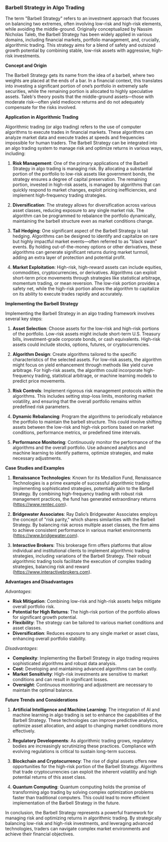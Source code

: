 ### Barbell Strategy in Algo Trading

The term "Barbell Strategy" refers to an investment approach that focuses on balancing two extremes, often involving low-risk and high-risk elements, while avoiding the middle-ground. Originally conceptualized by Nassim Nicholas Taleb, the Barbell Strategy has been widely applied in various domains, including financial markets, portfolio management, and, crucially, algorithmic trading. This strategy aims for a blend of safety and outsized growth potential by combining stable, low-risk assets with aggressive, high-risk investments.

**Concept and Origin**

The Barbell Strategy gets its name from the idea of a barbell, where two weights are placed at the ends of a bar. In a financial context, this translates into investing a significant portion of one’s portfolio in extremely safe securities, while the remaining portion is allocated to highly speculative assets. Taleb's theory posits that the middle-ground assets—those with moderate risk—often yield mediocre returns and do not adequately compensate for the risks involved.

**Application in Algorithmic Trading**

Algorithmic trading (or algo trading) refers to the use of computer algorithms to execute trades in financial markets. These algorithms can analyze market data and execute trades at speeds and frequencies impossible for human traders. The Barbell Strategy can be integrated into an algo trading system to manage risk and optimize returns in various ways, including:

1. **Risk Management**: One of the primary applications of the Barbell Strategy in algo trading is managing risk. By allocating a substantial portion of the portfolio to low-risk assets like government bonds, the strategy ensures a degree of capital preservation. The remaining portion, invested in high-risk assets, is managed by algorithms that can quickly respond to market changes, exploit pricing inefficiencies, and implement high-frequency trading strategies.

2. **Diversification**: The strategy allows for diversification across various asset classes, reducing exposure to any single market risk. The algorithm can be programmed to rebalance the portfolio dynamically, maintaining the barbell structure even as market conditions change.

3. **Tail Hedging**: One significant aspect of the Barbell Strategy is tail hedging. Algorithms can be designed to identify and capitalize on rare but highly impactful market events—often referred to as "black swan" events. By holding out-of-the-money options or other derivatives, these algorithms can generate significant returns during market turmoil, adding an extra layer of protection and potential profit.

4. **Market Exploitation**: High-risk, high-reward assets can include equities, commodities, cryptocurrencies, or derivatives. Algorithms can exploit short-term price movements through strategies like statistical arbitrage, momentum trading, or mean reversion. The low-risk portion provides a safety net, while the high-risk portion allows the algorithm to capitalize on its ability to execute trades rapidly and accurately.

**Implementing the Barbell Strategy**

Implementing the Barbell Strategy in an algo trading framework involves several key steps:

1. **Asset Selection**: Choose assets for the low-risk and high-risk portions of the portfolio. Low-risk assets might include short-term U.S. Treasury bills, investment-grade corporate bonds, or cash equivalents. High-risk assets could include stocks, options, futures, or cryptocurrencies.

2. **Algorithm Design**: Create algorithms tailored to the specific characteristics of the selected assets. For low-risk assets, the algorithm might focus on yield enhancement through methods like yield curve arbitrage. For high-risk assets, the algorithm could incorporate high-frequency trading, statistical arbitrage, or machine learning models to predict price movements.

3. **Risk Controls**: Implement rigorous risk management protocols within the algorithms. This includes setting stop-loss limits, monitoring market volatility, and ensuring that the overall portfolio remains within predefined risk parameters.

4. **Dynamic Rebalancing**: Program the algorithms to periodically rebalance the portfolio to maintain the barbell structure. This could involve shifting assets between the low-risk and high-risk portions based on market conditions, performance metrics, or predefined time intervals.

5. **Performance Monitoring**: Continuously monitor the performance of the algorithms and the overall portfolio. Use advanced analytics and machine learning to identify patterns, optimize strategies, and make necessary adjustments.

**Case Studies and Examples**

1. **Renaissance Technologies**: Known for its Medallion Fund, Renaissance Technologies is a prime example of successful algorithmic trading implementing sophisticated strategies, potentially akin to the Barbell Strategy. By combining high-frequency trading with robust risk management practices, the fund has generated extraordinary returns (https://www.rentec.com).

2. **Bridgewater Associates**: Ray Dalio’s Bridgewater Associates employs the concept of "risk parity," which shares similarities with the Barbell Strategy. By balancing risk across multiple asset classes, the firm aims to achieve consistent performance in various market environments (https://www.bridgewater.com).

3. **Interactive Brokers**: This brokerage firm offers platforms that allow individual and institutional clients to implement algorithmic trading strategies, including variations of the Barbell Strategy. Their robust algorithmic trading tools facilitate the execution of complex trading strategies, balancing risk and reward (https://www.interactivebrokers.com).

**Advantages and Disadvantages**

*Advantages*:
- **Risk Mitigation**: Combining low-risk and high-risk assets helps mitigate overall portfolio risk.
- **Potential for High Returns**: The high-risk portion of the portfolio allows for significant growth potential.
- **Flexibility**: The strategy can be tailored to various market conditions and asset classes.
- **Diversification**: Reduces exposure to any single market or asset class, enhancing overall portfolio stability.

*Disadvantages*:
- **Complexity**: Implementing the Barbell Strategy in algo trading requires sophisticated algorithms and robust data analysis.
- **Cost**: Developing and maintaining advanced algorithms can be costly.
- **Market Sensitivity**: High-risk investments are sensitive to market conditions and can result in significant losses.
- **Oversight**: Continuous monitoring and adjustment are necessary to maintain the optimal balance.

**Future Trends and Considerations**

1. **Artificial Intelligence and Machine Learning**: The integration of AI and machine learning in algo trading is set to enhance the capabilities of the Barbell Strategy. These technologies can improve predictive analytics, optimize asset allocation, and adapt to changing market conditions more effectively.

2. **Regulatory Developments**: As algorithmic trading grows, regulatory bodies are increasingly scrutinizing these practices. Compliance with evolving regulations is critical to sustain long-term success.

3. **Blockchain and Cryptocurrency**: The rise of digital assets offers new opportunities for the high-risk portion of the Barbell Strategy. Algorithms that trade cryptocurrencies can exploit the inherent volatility and high potential returns of this asset class.

4. **Quantum Computing**: Quantum computing holds the promise of transforming algo trading by solving complex optimization problems faster than traditional computers. This could lead to more efficient implementation of the Barbell Strategy in the future.

In conclusion, the Barbell Strategy represents a powerful framework for managing risk and optimizing returns in algorithmic trading. By strategically balancing low-risk and high-risk investments, and leveraging advanced technologies, traders can navigate complex market environments and achieve their financial objectives.

